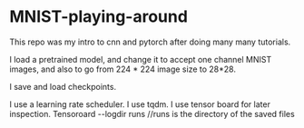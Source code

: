 # MNIST-playing-around

This repo was my intro to cnn and pytorch after doing many many tutorials.

I load a pretrained model, and change it to accept one channel MNIST images, and also to go from 224 * 224 image size to 28*28.

I save and load checkpoints.

I use a learning rate scheduler.
I use tqdm.
I use tensor board for later inspection.
Tensoroard --logdir runs //runs is the directory of the saved files

